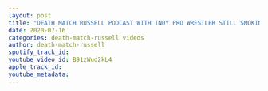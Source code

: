 ```yaml
---
layout: post
title: "DEATH MATCH RUSSELL PODCAST WITH INDY PRO WRESTLER STILL SMOKING FRANKIE PICKARD"
date: 2020-07-16
categories: death-match-russell videos
author: death-match-russell
spotify_track_id: 
youtube_video_id: B91zWud2kL4
apple_track_id: 
youtube_metadata: 
---
```

